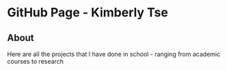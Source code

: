 # GitHub Page - Kimberly Tse
## About
Here are all the projects that I have done in school - ranging from academic courses to research 
